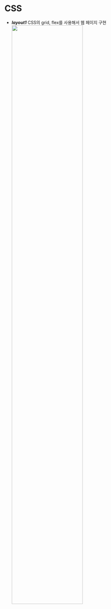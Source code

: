 # CSS

- **_layout1_** 
CSS의 grid, flex를 사용해서 웹 페이지 구현
<img src="https://user-images.githubusercontent.com/18348345/56976347-b57ea180-6bad-11e9-8ec4-4af2b15464c4.png" width="70%"></img>
